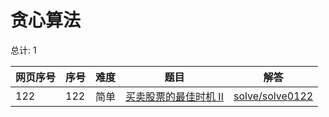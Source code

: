 # 贪心算法

<!--- table -->

总计: 1

| 网页序号 | 序号 | 难度 | 题目                                                                                          | 解答                                  |
| -------- | ---- | ---- | --------------------------------------------------------------------------------------------- | ------------------------------------- |
| 122      | 122  | 简单 | [买卖股票的最佳时机 II](https://leetcode-cn.com/problems/best-time-to-buy-and-sell-stock-ii/) | [solve/solve0122](../solve/solve0122) |
